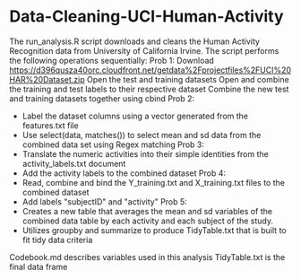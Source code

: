 # Data-Cleaning-UCI-Human-Activity

The run_analysis.R script downloads and cleans the Human Activity Recognition data from University of California Irvine.
The script performs the following operations sequentially:
Prob 1:
  Download https://d396qusza40orc.cloudfront.net/getdata%2Fprojectfiles%2FUCI%20HAR%20Dataset.zip
  Open the test and training datasets
  Open and combine the training and test labels to their respective dataset
  Combine the new test and training datasets together using cbind
Prob 2:
  - Label the dataset columns using a vector generated from the features.txt file
  - Use select(data, matches()) to select mean and sd data from the combined data set using Regex matching
Prob 3:
  - Translate the numeric activities into their simple identities from the activity_labels.txt document
  - Add the activity labels to the combined dataset
Prob 4:
  - Read, combine and bind the Y_training.txt and X_training.txt files to the combined dataset
  - Add labels "subjectID" and "activity"
Prob 5:
  - Creates a new table that averages the mean and sd variables of the combined data table by each activity and each subject of the study. 
  - Utilizes groupby and summarize to produce TidyTable.txt that is built to fit tidy data criteria
  
  Codebook.md describes variables used in this analysis
  TidyTable.txt is the final data frame
